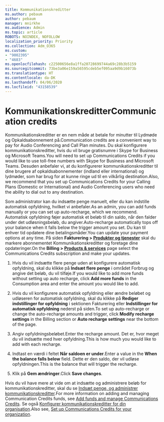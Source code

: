 ```yaml
---
title: Kommunikationskreditter
ms.author: pebaum
author: pebaum
manager: mnirkhe
ms.audience: Admin
ms.topic: article
ROBOTS: NOINDEX, NOFOLLOW
localization_priority: Priority
ms.collection: Adm_O365
ms.custom:
- "9002395"
- "4683"
ms.openlocfilehash: c22500656e8a1ffa20728699744a69c28b3b5159
ms.sourcegitcommit: 73be3a06e159a56595cdeb5ef095aa9d9b16073b
ms.translationtype: HT
ms.contentlocale: da-DK
ms.lasthandoff: 04/06/2020
ms.locfileid: "43158539"
---
```

# <a name="communication-credits"></a><span data-ttu-id="076f7-102">Kommunikationskreditter</span><span class="sxs-lookup"><span data-stu-id="076f7-102">Communication credits</span></span>

<span data-ttu-id="076f7-103">Kommunikationskreditter er en nem måde at betale for minutter til Lydmøde og Opkaldsabonnement på.</span><span class="sxs-lookup"><span data-stu-id="076f7-103">Communication credits are a convenient way to pay for Audio Conferencing and Call Plan minutes.</span></span>  <span data-ttu-id="076f7-104">Du skal konfigurere kommunikationskreditter, hvis du vil bruge gratisnumre i Skype for Business og Microsoft Teams.</span><span class="sxs-lookup"><span data-stu-id="076f7-104">You will need to set up Communications Credits if you would like to use toll-free numbers with Skype for Business and Microsoft Teams.</span></span>  <span data-ttu-id="076f7-105">Desuden anbefaler vi, at du konfigurerer kommunikationskreditter til dine brugere af opkaldsabonnementer (indland eller international) og lydmøder, som har brug for at kunne ringe ud til en vilkårlig destination.</span><span class="sxs-lookup"><span data-stu-id="076f7-105">Also, we recommend that you set up Communications Credits for your Calling Plans (Domestic or International) and Audio Conferencing users who need the ability to dial out to any destination.</span></span>

<span data-ttu-id="076f7-106">Som administrator kan du indsætte penge manuelt, eller du kan indstille automatisk opfyldning, hvilket vi anbefaler.</span><span class="sxs-lookup"><span data-stu-id="076f7-106">As an admin, you can add funds manually or you can set up auto-recharge, which we recommend.</span></span>  <span data-ttu-id="076f7-107">Automatisk opfyldning føjer automatisk et beløb til din saldo, når den falder under det udløsningsbeløb, du angiver.</span><span class="sxs-lookup"><span data-stu-id="076f7-107">Auto-recharge automatically tops off your balance when it falls below the trigger amount you set.</span></span>  <span data-ttu-id="076f7-108">Du kan til enhver tid opdatere dine betalingsmåder.</span><span class="sxs-lookup"><span data-stu-id="076f7-108">You can update your payment options at any time.</span></span> <span data-ttu-id="076f7-109">På siden **Fakturering > [Produkter og tjenester](https://go.microsoft.com/fwlink/p/?linkid=842054)** skal du markere abonnementet Kommunikationskreditter og foretage dine opdateringer.</span><span class="sxs-lookup"><span data-stu-id="076f7-109">On the **Billing > [Products & services](https://go.microsoft.com/fwlink/p/?linkid=842054)** page select the Communications Credits subscription and make your updates.</span></span>

1. <span data-ttu-id="076f7-110">Hvis du vil indsætte flere penge uden at konfigurere automatisk opfyldning, skal du klikke på **Indsæt flere penge** i området Forbrug og angive det beløb, du vil tilføje.</span><span class="sxs-lookup"><span data-stu-id="076f7-110">If you would like to add more funds without setting up auto recharge, click **Add more funds** in the Consumption area and enter the amount you would like to add.</span></span>

2. <span data-ttu-id="076f7-111">Hvis du vil konfigurere automatisk opfyldning eller ændre beløbet og udløseren for automatisk opfyldning, skal du klikke på **Rediger indstillinger for opfyldning** i sektionen Fakturering eller **Indstillinger for automatisk opfyldning** nederst på siden.</span><span class="sxs-lookup"><span data-stu-id="076f7-111">To set up auto-recharge or change the auto-recharge amounts and trigger, click **Modify recharge settings** in the Billing section or **Auto recharge settings** near the bottom of the page.</span></span>  

3. <span data-ttu-id="076f7-112">Angiv opfyldningsbeløbet.</span><span class="sxs-lookup"><span data-stu-id="076f7-112">Enter the recharge amount.</span></span>  <span data-ttu-id="076f7-113">Det er, hvor meget du vil indsætte med hver opfyldning.</span><span class="sxs-lookup"><span data-stu-id="076f7-113">This is how much you would like to add with each recharge.</span></span>  

4. <span data-ttu-id="076f7-114">Indtast en værdi i feltet **Når saldoen er under**.</span><span class="sxs-lookup"><span data-stu-id="076f7-114">Enter a value in the **When the balance falls below** field.</span></span>  <span data-ttu-id="076f7-115">Dette er den saldo, der vil udløse opfyldningen.</span><span class="sxs-lookup"><span data-stu-id="076f7-115">This is the balance that will trigger the recharge.</span></span>

5. <span data-ttu-id="076f7-116">Klik på **Gem ændringer**.</span><span class="sxs-lookup"><span data-stu-id="076f7-116">Click **Save changes**.</span></span>

<span data-ttu-id="076f7-117">Hvis du vil have mere at vide om at indsætte og administrere beløb for kommunikationskreditter, skal du se [Indsæt penge, og administrer kommunikationskreditter](https://docs.microsoft.com/microsoftteams/add-funds-and-manage-communications-credits).</span><span class="sxs-lookup"><span data-stu-id="076f7-117">For more information on adding and managing Communication Credits funds, see [Add funds and manage Communications Credits](https://docs.microsoft.com/microsoftteams/add-funds-and-manage-communications-credits).</span></span> <span data-ttu-id="076f7-118">Se også [Konfigurer kommunikationskreditter for din organisation](https://docs.microsoft.com/microsoftteams/set-up-communications-credits-for-your-organization).</span><span class="sxs-lookup"><span data-stu-id="076f7-118">Also see, [Set up Communications Credits for your organization](https://docs.microsoft.com/microsoftteams/set-up-communications-credits-for-your-organization).</span></span>
